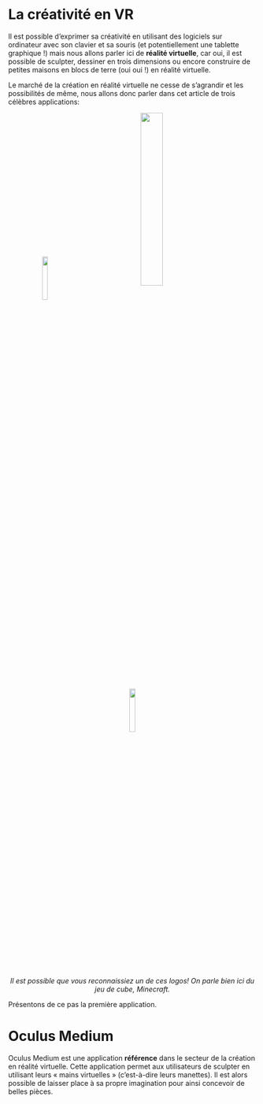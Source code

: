 # La créativité en VR

Il est possible d’exprimer sa créativité en utilisant des logiciels sur ordinateur avec son clavier et sa souris (et potentiellement une tablette graphique !) mais nous allons parler ici de **réalité virtuelle**, car oui, il est possible de sculpter, dessiner en trois dimensions ou encore construire de petites maisons en blocs de terre (oui oui !) en réalité virtuelle.

Le marché de la création en réalité virtuelle ne cesse de s’agrandir et les possibilités de même, nous allons donc parler dans cet article de trois célèbres applications:

<center>
    <img src="https://i.jiveoff.fr/uxgot.png" style="width:15%; margin-right: 100px; vertical-align: middle;" />
    <img src="https://i.jiveoff.fr/wKpE8.tilt-brush-logo-02-ps4-23jan19-en-us" style="width:30%; margin-right: 100px; vertical-align: middle;" />
    <img src="https://i.jiveoff.fr/wqWkt.PJQMq1gnq-JWlC-cgTwnhyJJWap01FEKfm_x5O0Ab0zgd_UdgjO5rrpYx3CMUUV01NLZDTnoM22aB41nYoBkyjA7Do4RUBredR-2IaSm4nhVJ0tRrMRRhAmRJWyWXDwFiOnAXtk" style="width:15%; vertical-align: middle;" />
</center>

<center>
    <i>Il est possible que vous reconnaissiez un de ces logos! On parle bien ici du jeu de cube, Minecraft.</i>
</center>

Présentons de ce pas la première application.



# Oculus Medium

Oculus Medium est une application **référence** dans le secteur de la création en réalité virtuelle. Cette application permet aux utilisateurs de sculpter en utilisant leurs « mains virtuelles » (c’est-à-dire leurs manettes). Il est alors possible de laisser place à sa propre imagination pour ainsi concevoir de belles pièces.

